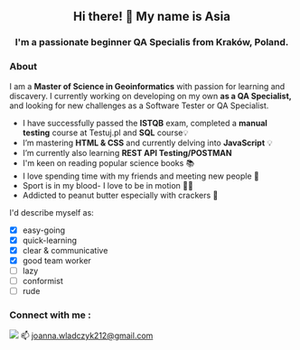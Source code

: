 <h2  align="center">
Hi there!  👋 My name is Asia
<h3  align="center">
I'm  a passionate beginner  QA Specialis from Kraków, Poland. 

 ### About
I am a **Master of Science in Geoinformatics**  with passion for learning and discavery. I currently working on developing on my own **as a QA Specialist,** and looking for new challenges as a Software Tester or QA Specialist.

* I have successfully passed the **ISTQB** exam, completed a **manual testing** course at Testuj.pl and **SQL** course💡
* I’m mastering **HTML & CSS** and currently delving into **JavaScript** 💡
* I’m currently also learning **REST API Testing/POSTMAN**
* I'm keen on reading popular science books 📚
* I love spending time with my friends and meeting new people  👯
*  Sport is in my blood- I love to be in motion 🏋️‍♀️
* Addicted to peanut butter especially with crackers 💞️

I'd describe myself as:
 
  - [x] easy-going
  - [x] quick-learning
  - [x] clear & communicative
  - [x] good team worker
  - [ ] lazy
  - [ ] conformist
  - [ ] rude

### Connect with me :
<a href="https://www.linkedin.com/in/joannawladczyk/">  <img src="https://img.shields.io/badge/linkedin-%230077B5.svg?&style=for-the-badge&logo=linkedin&logoColor=white"/></a>
📫  <a href='mailto:joanna.wladczyk212@gmail.com'>joanna.wladczyk212@gmail.com</a>  

